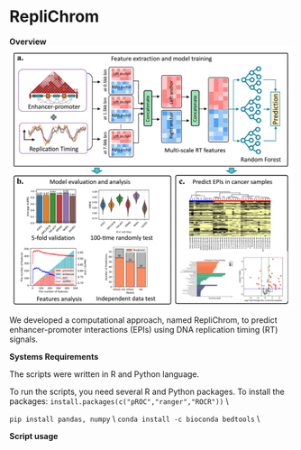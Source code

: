 # RepliChrom

**Overview**
![image](workflow.png)

We developed a computational approach, named RepliChrom, to predict enhancer-promoter interactions (EPIs) using DNA replication timing (RT) signals.

**Systems Requirements**

The scripts were written in R and Python language.

To run the scripts, you need several R and Python packages. To install the packages:
`install.packages(c("pROC","ranger","ROCR"))` \

`pip install pandas, numpy` \ 
`conda install -c bioconda bedtools` \



**Script usage**

